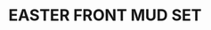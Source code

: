---
title: "EASTER FRONT MUD SET "
price: "TBA"
desc: "Bez opisa"
img_path: "/assets/img/A.MIG-7405.jpg"
brand: AMMO
available: true
special_offer: false
soon: false
cat: "Weathering"
subcat: ""
subsubcat: "wet-setovi"
---